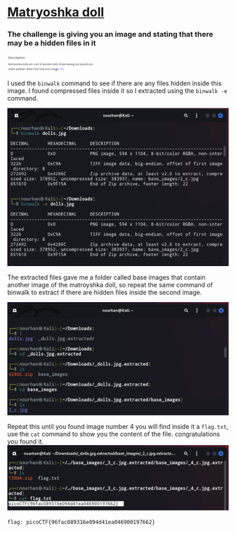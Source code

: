 <a href='https://play.picoctf.org/practice/challenge/129?category=4&page=1&solved=0'><h1>  Matryoshka doll </h1><a>

<h3> The challenge is giving you an image and stating that there may be a hidden files in it </h3>
<img src="Images/4.png" width=200>


I used the `binwalk` command to see if there are any files hidden inside this image.
I found compressed files inside it so I extracted using the `binwalk -e` command.

<img src="Images/5.png" width=700>

The extracted files gave me a folder called base images that contain another image of the matroyshka doll, so repeat the same command of binwalk to extract if there
are hidden files inside the second image.

<img src="Images/6.png" width=700>

Repeat this until you found image number 4 you will find inside it a `flag.txt`, use the `cat` command to show you the content of the file. congratulations you found it.
<img src="Images/7.png" width=700>

`flag: picoCTF{96fac089316e094d41ea046900197662} `
